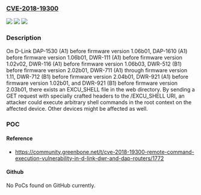 ### [CVE-2018-19300](https://cve.mitre.org/cgi-bin/cvename.cgi?name=CVE-2018-19300)
![](https://img.shields.io/static/v1?label=Product&message=n%2Fa&color=blue)
![](https://img.shields.io/static/v1?label=Version&message=n%2Fa&color=blue)
![](https://img.shields.io/static/v1?label=Vulnerability&message=n%2Fa&color=brighgreen)

### Description

On D-Link DAP-1530 (A1) before firmware version 1.06b01, DAP-1610 (A1) before firmware version 1.06b01, DWR-111 (A1) before firmware version 1.02v02, DWR-116 (A1) before firmware version 1.06b03, DWR-512 (B1) before firmware version 2.02b01, DWR-711 (A1) through firmware version 1.11, DWR-712 (B1) before firmware version 2.04b01, DWR-921 (A1) before firmware version 1.02b01, and DWR-921 (B1) before firmware version 2.03b01, there exists an EXCU_SHELL file in the web directory. By sending a GET request with specially crafted headers to the /EXCU_SHELL URI, an attacker could execute arbitrary shell commands in the root context on the affected device. Other devices might be affected as well.

### POC

#### Reference
- https://community.greenbone.net/t/cve-2018-19300-remote-command-execution-vulnerability-in-d-link-dwr-and-dap-routers/1772

#### Github
No PoCs found on GitHub currently.


